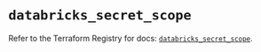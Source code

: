 # `databricks_secret_scope`

Refer to the Terraform Registry for docs: [`databricks_secret_scope`](https://registry.terraform.io/providers/databricks/databricks/1.68.0/docs/resources/secret_scope).
